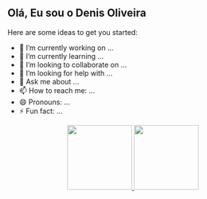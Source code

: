
## Olá, Eu sou o Denis Oliveira


Here are some ideas to get you started:

- 🔭 I’m currently working on ...
- 🌱 I’m currently learning ...
- 👯 I’m looking to collaborate on ...
- 🤔 I’m looking for help with ...
- 💬 Ask me about ...
- 📫 How to reach me: ...
- 😄 Pronouns: ...
- ⚡ Fun fact: ...

<div align="center">
  <a href="https://github.com/denisoliveirajp">
  <img height="130em" src="https://github-readme-stats.vercel.app/api?username=denisoliveirajp&show_icons=true&theme=dracula&include_all_commits=true&count_private=true"/>
  <img height="130em" src="https://github-readme-stats.vercel.app/api/top-langs/?username=denisoliveirajp&layout=compact&langs_count=7&theme=dracula"/>
</div>

